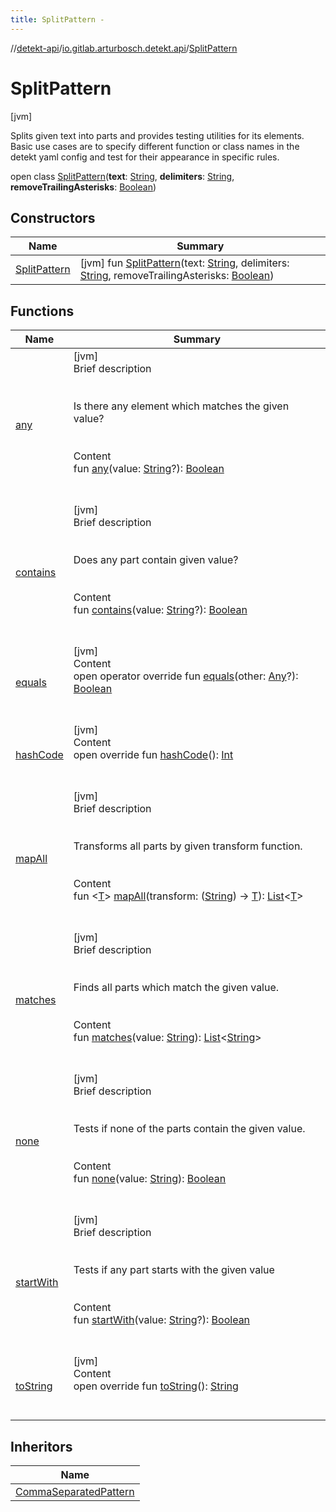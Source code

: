 ```yaml
---
title: SplitPattern -
---
```

//[detekt-api](../../index.md)/[io.gitlab.arturbosch.detekt.api](../index.md)/[SplitPattern](index.md)



# SplitPattern  
 [jvm] 

Splits given text into parts and provides testing utilities for its elements. Basic use cases are to specify different function or class names in the detekt yaml config and test for their appearance in specific rules.

open class [SplitPattern](index.md)(**text**: [String](https://kotlinlang.org/api/latest/jvm/stdlib/kotlin/-string/index.html), **delimiters**: [String](https://kotlinlang.org/api/latest/jvm/stdlib/kotlin/-string/index.html), **removeTrailingAsterisks**: [Boolean](https://kotlinlang.org/api/latest/jvm/stdlib/kotlin/-boolean/index.html))   


## Constructors  
  
|  Name|  Summary| 
|---|---|
| [SplitPattern](-split-pattern.md)|  [jvm] fun [SplitPattern](-split-pattern.md)(text: [String](https://kotlinlang.org/api/latest/jvm/stdlib/kotlin/-string/index.html), delimiters: [String](https://kotlinlang.org/api/latest/jvm/stdlib/kotlin/-string/index.html), removeTrailingAsterisks: [Boolean](https://kotlinlang.org/api/latest/jvm/stdlib/kotlin/-boolean/index.html))   <br>


## Functions  
  
|  Name|  Summary| 
|---|---|
| [any](any.md)| [jvm]  <br>Brief description  <br><br><br>Is there any element which matches the given value?<br><br>  <br>Content  <br>fun [any](any.md)(value: [String](https://kotlinlang.org/api/latest/jvm/stdlib/kotlin/-string/index.html)?): [Boolean](https://kotlinlang.org/api/latest/jvm/stdlib/kotlin/-boolean/index.html)  <br><br><br>
| [contains](contains.md)| [jvm]  <br>Brief description  <br><br><br>Does any part contain given value?<br><br>  <br>Content  <br>fun [contains](contains.md)(value: [String](https://kotlinlang.org/api/latest/jvm/stdlib/kotlin/-string/index.html)?): [Boolean](https://kotlinlang.org/api/latest/jvm/stdlib/kotlin/-boolean/index.html)  <br><br><br>
| [equals](https://kotlinlang.org/api/latest/jvm/stdlib/kotlin/-any/equals.html)| [jvm]  <br>Content  <br>open operator override fun [equals](https://kotlinlang.org/api/latest/jvm/stdlib/kotlin/-any/equals.html)(other: [Any](https://kotlinlang.org/api/latest/jvm/stdlib/kotlin/-any/index.html)?): [Boolean](https://kotlinlang.org/api/latest/jvm/stdlib/kotlin/-boolean/index.html)  <br><br><br>
| [hashCode](https://kotlinlang.org/api/latest/jvm/stdlib/kotlin/-any/hash-code.html)| [jvm]  <br>Content  <br>open override fun [hashCode](https://kotlinlang.org/api/latest/jvm/stdlib/kotlin/-any/hash-code.html)(): [Int](https://kotlinlang.org/api/latest/jvm/stdlib/kotlin/-int/index.html)  <br><br><br>
| [mapAll](map-all.md)| [jvm]  <br>Brief description  <br><br><br>Transforms all parts by given transform function.<br><br>  <br>Content  <br>fun <[T](map-all.md)> [mapAll](map-all.md)(transform: ([String](https://kotlinlang.org/api/latest/jvm/stdlib/kotlin/-string/index.html)) -> [T](map-all.md)): [List](https://kotlinlang.org/api/latest/jvm/stdlib/kotlin.collections/-list/index.html)<[T](map-all.md)>  <br><br><br>
| [matches](matches.md)| [jvm]  <br>Brief description  <br><br><br>Finds all parts which match the given value.<br><br>  <br>Content  <br>fun [matches](matches.md)(value: [String](https://kotlinlang.org/api/latest/jvm/stdlib/kotlin/-string/index.html)): [List](https://kotlinlang.org/api/latest/jvm/stdlib/kotlin.collections/-list/index.html)<[String](https://kotlinlang.org/api/latest/jvm/stdlib/kotlin/-string/index.html)>  <br><br><br>
| [none](none.md)| [jvm]  <br>Brief description  <br><br><br>Tests if none of the parts contain the given value.<br><br>  <br>Content  <br>fun [none](none.md)(value: [String](https://kotlinlang.org/api/latest/jvm/stdlib/kotlin/-string/index.html)): [Boolean](https://kotlinlang.org/api/latest/jvm/stdlib/kotlin/-boolean/index.html)  <br><br><br>
| [startWith](start-with.md)| [jvm]  <br>Brief description  <br><br><br>Tests if any part starts with the given value<br><br>  <br>Content  <br>fun [startWith](start-with.md)(value: [String](https://kotlinlang.org/api/latest/jvm/stdlib/kotlin/-string/index.html)?): [Boolean](https://kotlinlang.org/api/latest/jvm/stdlib/kotlin/-boolean/index.html)  <br><br><br>
| [toString](https://kotlinlang.org/api/latest/jvm/stdlib/kotlin/-any/to-string.html)| [jvm]  <br>Content  <br>open override fun [toString](https://kotlinlang.org/api/latest/jvm/stdlib/kotlin/-any/to-string.html)(): [String](https://kotlinlang.org/api/latest/jvm/stdlib/kotlin/-string/index.html)  <br><br><br>


## Inheritors  
  
|  Name| 
|---|
| [CommaSeparatedPattern](../../io.gitlab.arturbosch.detekt.api.internal/-comma-separated-pattern/index.md)

